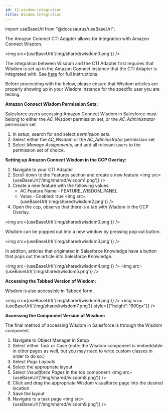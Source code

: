 ```yaml
---
id: 12-wisdom-integration
title: Wisdom Integration
---
```

import useBaseUrl from "@docusaurus/useBaseUrl";

The Amazon Connect CTI Adapter allows for integration with Amazon Connect Wisdom.

<img src={useBaseUrl('/img/shared/wisdom0.png')} />

The integration between Wisdom and the CTI Adapter first requires that Wisdom is set up in the Amazon Connect instance that the CTI Adapter is integrated with. See [here](https://docs.aws.amazon.com/connect/latest/adminguide/amazon-connect-wisdom.html) for full instructions.

Before proceeding with the below, please ensure that Wisdom articles are properly showing up in your Wisdom instance for the specific user you are testing.

**Amazon Connect Wisdom Permission Sets:**

Salesforce users accessing Amazon Connect Wisdom in Salesforce must belong to either the *AC_Wisdom* permission set, or the *AC_Administrator* permission set.

1. In *setup*, search for and select *permission sets*.
2. Select either the *AC_Wisdom* or the *AC_Administrator* permission set
3. Select *Manage Assignments*, and add all relevant users to the permission set of choice.

**Setting up Amazon Connect Wisdom in the CCP Overlay:**

1. Navigate to your CTI Adapter
2. Scroll down to the Features section and create a new feature
<img src={useBaseUrl('/img/shared/wisdom1.png')} />
3. Create a new feature with the following values:
    - AC Feature Name - FEATURE_WISDOM_PANEL
    - Value - Enabled: true
<img src={useBaseUrl('/img/shared/wisdom2.png')} />
4. Open the ccp, observe that there is a tab with Wisdom in the CCP Overlay.

<img src={useBaseUrl('/img/shared/wisdom0.png')} />

Wisdom can be popped out into a new window by pressing pop out button.

<img src={useBaseUrl('/img/shared/wisdom3.png')} />

In additon, articles that originated in Salesforce Knowledge have a button that pops out the article into Salesforce Knowledge.

<img src={useBaseUrl('/img/shared/wisdom4.png')} />
<img src={useBaseUrl('/img/shared/wisdom5.png')} />

**Accessing the Tabbed Version of Wisdom:**

Wisdom is also accessible in Tabbed form.

<img src={useBaseUrl('/img/shared/wisdom6.png')} />
<img src={useBaseUrl('/img/shared/wisdom7.png')} style={{"height":"600px"}} />

**Accessing the Component Version of Wisdom:**

The final method of accessing Wisdom in Salesforce is through the Wisdom component.

1. Navigate to Object Manager in Setup
2. Select either Task or Case (note: the Wisdom component is embeddable in other pages as well, but you may need to write custom classes in order to do so.)
3. Select *Page Layouts*
4. Select the appropriate layout
5. Select *Visualforce Pages* in the top component
<img src={useBaseUrl('/img/shared/wisdom8.png')} />
6. Click and drag the appropriate Wisdom visualforce page into the desired location
7. Save the layout
8. Navigate to a task page
<img src={useBaseUrl('/img/shared/wisdom9.png')} />
